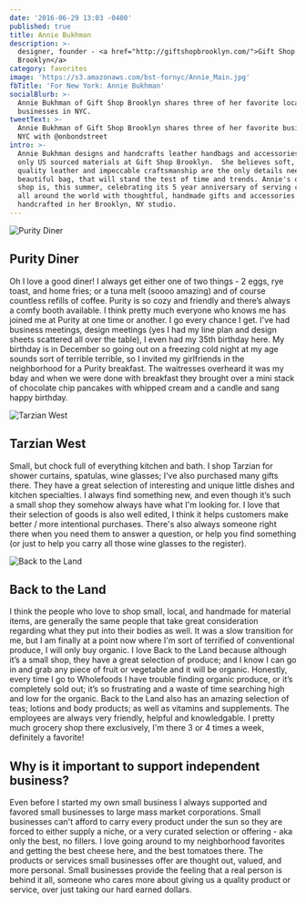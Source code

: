 ```yaml
---
date: '2016-06-29 13:03 -0400'
published: true
title: Annie Bukhman
description: >-
  designer, founder - <a href="http://giftshopbrooklyn.com/">Gift Shop
  Brooklyn</a>
category: favorites
image: 'https://s3.amazonaws.com/bst-fornyc/Annie_Main.jpg'
fbTitle: 'For New York: Annie Bukhman'
socialBlurb: >-
  Annie Bukhman of Gift Shop Brooklyn shares three of her favorite local
  businesses in NYC.
tweetText: >-
  Annie Bukhman of Gift Shop Brooklyn shares three of her favorite businesses in
  NYC with @onbondstreet
intro: >-
  Annie Bukhman designs and handcrafts leather handbags and accessories using
  only US sourced materials at Gift Shop Brooklyn.  She believes soft, high
  quality leather and impeccable craftsmanship are the only details needed for a
  beautiful bag, that will stand the test of time and trends. Annie's online
  shop is, this summer, celebrating its 5 year anniversary of serving customers
  all around the world with thoughtful, handmade gifts and accessories
  handcrafted in her Brooklyn, NY studio.
---
```

![Purity Diner](https://s3.amazonaws.com/bst-fornyc/Annie_PurityDiner.jpg)
## Purity Diner

Oh I love a good diner! I always get either one of two things -  2 eggs, rye toast, and home fries; or a tuna melt (soooo amazing) and of course countless refills of coffee. Purity is so cozy and friendly and there’s always a comfy booth available. I think pretty much everyone who knows me has joined me at Purity at one time or another. I go every chance I get. I've had business meetings, design meetings (yes I had my line plan and design sheets scattered all over the table), I even had my 35th birthday here. My birthday is in December so going out on a freezing cold night at my age sounds sort of terrible terrible, so I invited my girlfriends in the neighborhood for a Purity breakfast. The waitresses overheard it was my bday and when we were done with breakfast they brought over a mini stack of chocolate chip pancakes with whipped cream and a candle and sang happy birthday.

![Tarzian West](https://s3.amazonaws.com/bst-fornyc/Annie_TarzianWest.jpg)
## Tarzian West

Small, but chock full of everything kitchen and bath. I shop Tarzian for shower curtains, spatulas, wine glasses;  I've also purchased many gifts there. They have a great selection of interesting and unique little dishes and kitchen specialties. I always find something new, and even though it’s such a small shop they somehow always have what I'm looking for. I love that their selection of goods is also well edited, I think it helps customers make better / more intentional purchases.  There's also always someone right there when you need them to answer a question, or help you find something (or just to help you carry all those wine glasses to the register).

![Back to the Land](https://s3.amazonaws.com/bst-fornyc/Annie_Back%20to%20the%20land.jpg)
## Back to the Land

I think the people who love to shop small, local, and handmade for material items, are generally the same people that take great consideration regarding what they put into their bodies as well.  It was a slow transition for me, but I am finally at a point now where I'm sort of terrified of conventional produce, I will only buy organic. I love Back to the Land because although it’s a small shop, they have a great selection of produce; and I know I can go in and grab any piece of fruit or vegetable and it will be organic. Honestly, every time I go to Wholefoods I have trouble finding organic produce, or it’s completely sold out; it’s so frustrating and a waste of time searching high and low for the organic.  Back to the Land also has an amazing selection of teas; lotions and body products; as well as vitamins and supplements. The employees are always very friendly, helpful and knowledgable. I pretty much grocery shop there exclusively, I'm there 3 or 4 times a week, definitely a favorite!

## Why is it important to support independent business?

Even before I started my own small business I always supported and favored small businesses to large mass market corporations. Small businesses can't afford to carry every product under the sun so they are forced to either supply a niche, or a very curated selection or offering - aka only the best, no fillers. I love going around to my neighborhood favorites and getting the best cheese here, and the best tomatoes there. The products or services small businesses offer are thought out, valued, and more personal. Small businesses provide the feeling that a real person is behind it all, someone who cares more about giving us a quality product or service, over just taking our hard earned dollars.
